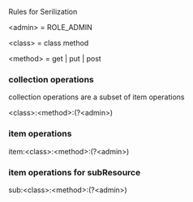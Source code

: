 Rules for Serilization

\<admin\> = ROLE_ADMIN

\<class\> = class method 

\<method\> = get | put | post


### collection operations

collection operations are a subset of item operations

\<class\>:\<method\>:(?\<admin\>)


### item operations

item:\<class\>:\<method\>:(?\<admin\>)

### item operations for subResource

sub:\<class\>:\<method\>:(?\<admin\>)
